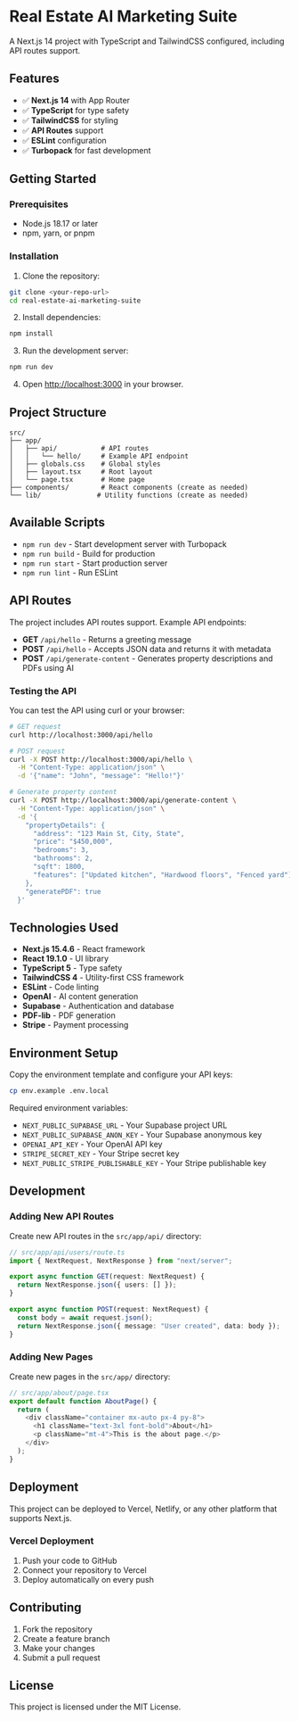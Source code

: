 # Real Estate AI Marketing Suite

A Next.js 14 project with TypeScript and TailwindCSS configured, including API routes support.

## Features

- ✅ **Next.js 14** with App Router
- ✅ **TypeScript** for type safety
- ✅ **TailwindCSS** for styling
- ✅ **API Routes** support
- ✅ **ESLint** configuration
- ✅ **Turbopack** for fast development

## Getting Started

### Prerequisites

- Node.js 18.17 or later
- npm, yarn, or pnpm

### Installation

1. Clone the repository:

```bash
git clone <your-repo-url>
cd real-estate-ai-marketing-suite
```

2. Install dependencies:

```bash
npm install
```

3. Run the development server:

```bash
npm run dev
```

4. Open [http://localhost:3000](http://localhost:3000) in your browser.

## Project Structure

```
src/
├── app/
│   ├── api/           # API routes
│   │   └── hello/     # Example API endpoint
│   ├── globals.css    # Global styles
│   ├── layout.tsx     # Root layout
│   └── page.tsx       # Home page
├── components/        # React components (create as needed)
└── lib/              # Utility functions (create as needed)
```

## Available Scripts

- `npm run dev` - Start development server with Turbopack
- `npm run build` - Build for production
- `npm run start` - Start production server
- `npm run lint` - Run ESLint

## API Routes

The project includes API routes support. Example API endpoints:

- **GET** `/api/hello` - Returns a greeting message
- **POST** `/api/hello` - Accepts JSON data and returns it with metadata
- **POST** `/api/generate-content` - Generates property descriptions and PDFs using AI

### Testing the API

You can test the API using curl or your browser:

```bash
# GET request
curl http://localhost:3000/api/hello

# POST request
curl -X POST http://localhost:3000/api/hello \
  -H "Content-Type: application/json" \
  -d '{"name": "John", "message": "Hello!"}'

# Generate property content
curl -X POST http://localhost:3000/api/generate-content \
  -H "Content-Type: application/json" \
  -d '{
    "propertyDetails": {
      "address": "123 Main St, City, State",
      "price": "$450,000",
      "bedrooms": 3,
      "bathrooms": 2,
      "sqft": 1800,
      "features": ["Updated kitchen", "Hardwood floors", "Fenced yard"]
    },
    "generatePDF": true
  }'
```

## Technologies Used

- **Next.js 15.4.6** - React framework
- **React 19.1.0** - UI library
- **TypeScript 5** - Type safety
- **TailwindCSS 4** - Utility-first CSS framework
- **ESLint** - Code linting
- **OpenAI** - AI content generation
- **Supabase** - Authentication and database
- **PDF-lib** - PDF generation
- **Stripe** - Payment processing

## Environment Setup

Copy the environment template and configure your API keys:

```bash
cp env.example .env.local
```

Required environment variables:

- `NEXT_PUBLIC_SUPABASE_URL` - Your Supabase project URL
- `NEXT_PUBLIC_SUPABASE_ANON_KEY` - Your Supabase anonymous key
- `OPENAI_API_KEY` - Your OpenAI API key
- `STRIPE_SECRET_KEY` - Your Stripe secret key
- `NEXT_PUBLIC_STRIPE_PUBLISHABLE_KEY` - Your Stripe publishable key

## Development

### Adding New API Routes

Create new API routes in the `src/app/api/` directory:

```typescript
// src/app/api/users/route.ts
import { NextRequest, NextResponse } from "next/server";

export async function GET(request: NextRequest) {
  return NextResponse.json({ users: [] });
}

export async function POST(request: NextRequest) {
  const body = await request.json();
  return NextResponse.json({ message: "User created", data: body });
}
```

### Adding New Pages

Create new pages in the `src/app/` directory:

```typescript
// src/app/about/page.tsx
export default function AboutPage() {
  return (
    <div className="container mx-auto px-4 py-8">
      <h1 className="text-3xl font-bold">About</h1>
      <p className="mt-4">This is the about page.</p>
    </div>
  );
}
```

## Deployment

This project can be deployed to Vercel, Netlify, or any other platform that supports Next.js.

### Vercel Deployment

1. Push your code to GitHub
2. Connect your repository to Vercel
3. Deploy automatically on every push

## Contributing

1. Fork the repository
2. Create a feature branch
3. Make your changes
4. Submit a pull request

## License

This project is licensed under the MIT License.
